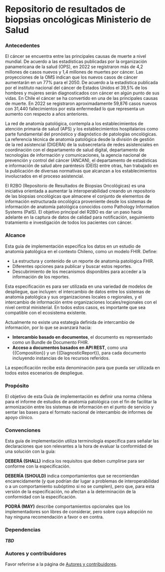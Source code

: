 # Repositorio de resultados de biopsias oncológicas Ministerio de Salud

### Antecedentes
El cáncer se encuentra entre las principales causas de muerte a nivel mundial. De acuerdo a las estadísticas publicadas por la organización panamericana de la salud (OPS), en 2022 se registraron más de 4,2 millones de casos nuevos y 1,4 millones de muertes por cáncer. Las proyecciones de la OMS indican que los nuevos casos de cáncer aumentarán en un 77% para el 2050. De acuerdo a la estadística publicada por el instituto nacional del cáncer de Estados Unidos el 39,5% de los hombres y mujeres serán diagnosticados con cáncer en algún punto de sus vidas. En Chile el cáncer se ha convertido en una de las principales causas de muerte. En 2022 se registraron aproximadamente 59,876 casos nuevos con 31,440 fallecimientos por esta enfermedad lo que representa un aumento con respecto a años anteriores.

La red de anatomía patológica, contempla a los establecimientos de atención primaria de salud (APS) y los establecimientos hospitalarios como parte fundamental del pronóstico y diagnóstico de patologías oncológicas. La referencia técnica de anatomía patológica desde la división de gestión de la red asistencial (DIGERA) de la subsecretaría de redes asistenciales en coordinación con el departamento de salud digital, departamento de tecnologías de información y comunicaciones, la agencia nacional de prevención y control del cáncer (ANCAN), el departamento de estadísticas e información de salud abre paréntesis (DEIS) entre otras, han trabajado en la publicación de diversas normativas que alcanzan a los establecimientos involucrados en el proceso asistencial.

El R2BO (Repositorio de Resultados de Biopsias Oncológicas) es una iniciativa orientada a aumentar la interoperabilidad creando un repositorio de las biopsias oncológicas que almacene el conjunto de elementos de información estructurada oncológica proveniente desde los sistemas de información de anatomía patológica conocidos como Pathology Information Systems (PaIS). El objetivo principal del R2BO es dar un paso hacia adelante en la captura de datos de calidad para notificación, seguimiento tratamiento e investigación de todos los pacientes con cáncer.

### Alcance

Esta guia de implementación especifica los datos en un estudio de anatomía patológica en el contexto Chileno, como un modelo FHIR. Define:
* La estructura y contenido de un reporte de anatomía patológica FHIR.
* Diferentes opciones para publicar y buscar estos reportes.
* Descubrimiento de los mecanismos disponibles para acceder a la información de los reportes.

Esta especificación es para ser utilizada en una variedad de modelos de despliegue, que incluyen: el intercambio de datos entre los sistemas de anatomía patológica y sus organizaciones locales o regionales, y el intercambio de información entre organizaciones locales/regionales con el nivel central ministerial. En todos estos casos, es importante que sea compatible con el ecosistema existente.

Actualmente no existe una estategia definida de intercambio de información, por lo que se avanzará hacia:
* **Intercambio basado en documentos**, el documento es representado como un Bundle de Documento FHIR.
* **Acceso a documentos basados en API REST**, como una {{Composition}} y un {{DiagnosticReport}}, para cada documento incluyendo instancias de los recursos referidos.

La especificación recibe esta denominación para que pueda ser utilizada en todos estos escenarios de despliegue.

### Propósito

El objetivo de esta Guía de implementación es definir una norma chilena para el informe de estudios de anatomía patológica con el fin de facilitar la armonización entre los sistemas de información en el punto de servicio y sentar las bases para el formato nacional de intercambio de informes de apoyo clínico.

### Convenciones

Esta guía de implementación utiliza terminología específica para señalar las declaraciones que son relevantes a la hora de evaluar la conformidad de una solución con la guía:

**DEBERÁ (SHALL)** indica los requisitos que deben cumplirse para ser conforme con la especificación.

**DEBERÍA (SHOULD)** indica comportamientos que se recomiendan encarecidamente (y que podrían dar lugar a problemas de interoperabilidad o a un comportamiento subóptimo si no se cumplen), pero que, para esta versión de la especificación, no afectan a la determinación de la conformidad con la especificación.

**PODRÁ (MAY)** describe comportamientos opcionales que los implementadores son libres de considerar, pero sobre cuya adopción no hay ninguna recomendación a favor o en contra.


### Dependencias

***TBD***

### Autores y contribuidores 

Favor referirse a la página de [Autores y contribuidores](contributors.html).